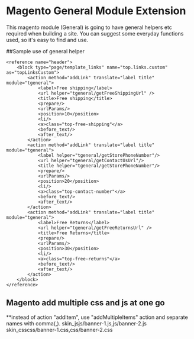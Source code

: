 Magento General Module Extension
================================

This magento module (General) is going to have general helpers etc required when building a site. You can suggest some everyday functions used, so it's easy to find and use.

##Sample use of general helper

	<reference name="header">
		<block type="page/template_links" name="top.links.custom" as="topLinksCustom">
			<action method="addLink" translate="label title" module="tgeneral">
				<label>Free shipping</label>
				<url helper="tgeneral/getFreeShippingUrl" />
				<title>Free shipping</title>
				<prepare/>
				<urlParams/>
				<position>10</position>
				<li/>
				<a>class="top-free-shipping"</a>
				<before_text/>
				<after_text/>
			</action>
			<action method="addLink" translate="label title" module="tgeneral">
				<label helper="tgeneral/getStorePhoneNumber"/>
				<url helper="tgeneral/getContactUsUrl"/>
				<title helper="tgeneral/getStorePhoneNumber"/>
				<prepare/>
				<urlParams/>
				<position>20</position>
				<li/>
				<a>class="top-contact-number"</a>
				<before_text/>
				<after_text/>
			</action>
			<action method="addLink" translate="label title" module="tgeneral">
				<label>Free Returns</label>
				<url helper="tgeneral/getFreeReturnsUrl" />
				<title>Free Returns</title>
				<prepare/>
				<urlParams/>
				<position>30</position>
				<li/>
				<a>class="top-free-returns"</a>
				<before_text/>
				<after_text/>
			</action>
		</block>
	</reference>

## Magento add multiple css and js at one go
**instead of action "addItem", use "addMultipleItems" action and separate names with comma(,).
	<reference name="head">
		<action method="addMultipleItems"><type>skin_js</type><name>js/banner-1.js,js/banner-2.js</name><params/><if/></action>
		<action method="addMultipleItems"><type>skin_css</type><name>css/banner-1.css,css/banner-2.css</name><params/><if/></action>
	</reference>
